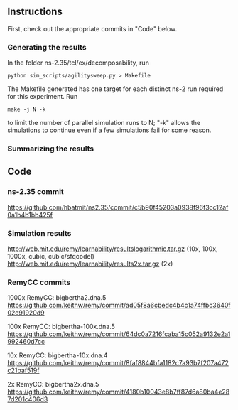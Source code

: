 ## Instructions ##
First, check out the appropriate commits in "Code" below.

### Generating the results ###
In the folder ns-2.35/tcl/ex/decomposability, run
   ```
   python sim_scripts/agilitysweep.py > Makefile
   ```
The Makefile generated has one target for each distinct ns-2 run required for 
this
experiment. Run
   ```         
   make -j N -k
   ```
to limit the number of parallel simulation runs to N; "-k" allows the 
simulations to continue even if a few simulations fail for some reason.

### Summarizing the results ###

## Code ##

### ns-2.35 commit ###

https://github.com/hbatmit/ns2.35/commit/c5b90f45203a0938f96f3cc12af0a1b4b1bb425f

### Simulation results ###

http://web.mit.edu/remy/learnability/resultslogarithmic.tar.gz (10x, 100x, 1000x, cubic, cubic/sfqcodel)
http://web.mit.edu/remy/learnability/results2x.tar.gz (2x)

### RemyCC commits ###

1000x RemyCC: bigbertha2.dna.5     https://github.com/keithw/remy/commit/ad05f8a6cbedc4b4c1a74ffbc3640f02e91920d9

100x RemyCC:  bigbertha-100x.dna.5 https://github.com/keithw/remy/commit/64dc0a7216fcaba15c052a9132e2a1992460d7cc

10x RemyCC:   bigbertha-10x.dna.4  https://github.com/keithw/remy/commit/8faf8844bfa1182c7a93b7f207a472c21baf519f

2x RemyCC:    bigbertha2x.dna.5    https://github.com/keithw/remy/commit/4180b10043e8b7ff87d6a80ba4e287d201c406d3 
